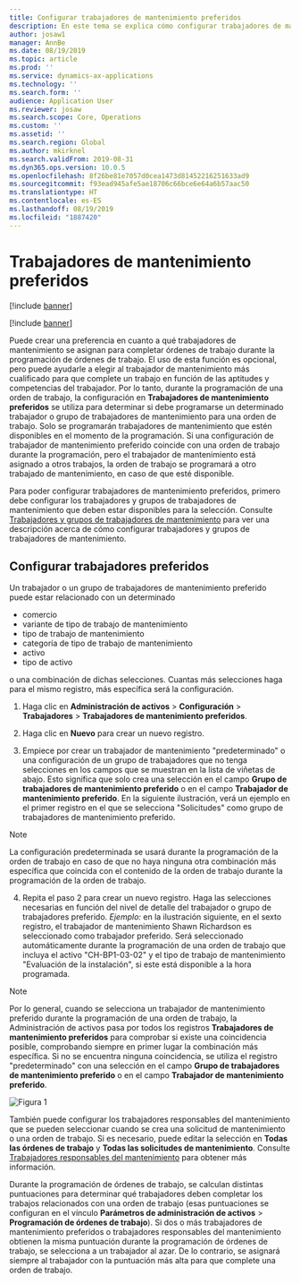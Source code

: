 ```yaml
---
title: Configurar trabajadores de mantenimiento preferidos
description: En este tema se explica cómo configurar trabajadores de mantenimiento preferidos en Administración de activos.
author: josaw1
manager: AnnBe
ms.date: 08/19/2019
ms.topic: article
ms.prod: ''
ms.service: dynamics-ax-applications
ms.technology: ''
ms.search.form: ''
audience: Application User
ms.reviewer: josaw
ms.search.scope: Core, Operations
ms.custom: ''
ms.assetid: ''
ms.search.region: Global
ms.author: mkirknel
ms.search.validFrom: 2019-08-31
ms.dyn365.ops.version: 10.0.5
ms.openlocfilehash: 8f26be81e7057d0cea1473d81452216251633ad9
ms.sourcegitcommit: f93ead945afe5ae18706c66bce6e64a6b57aac50
ms.translationtype: HT
ms.contentlocale: es-ES
ms.lasthandoff: 08/19/2019
ms.locfileid: "1887420"
---
```

# <a name="preferred-maintenance-workers"></a>Trabajadores de mantenimiento preferidos

[!include [banner](../../includes/banner.md)]

[!include [banner](../../includes/preview-banner.md)]

Puede crear una preferencia en cuanto a qué trabajadores de mantenimiento se asignan para completar órdenes de trabajo durante la programación de órdenes de trabajo. El uso de esta función es opcional, pero puede ayudarle a elegir al trabajador de mantenimiento más cualificado para que complete un trabajo en función de las aptitudes y competencias del trabajador. Por lo tanto, durante la programación de una orden de trabajo, la configuración en **Trabajadores de mantenimiento preferidos** se utiliza para determinar si debe programarse un determinado trabajador o grupo de trabajadores de mantenimiento para una orden de trabajo. Solo se programarán trabajadores de mantenimiento que estén disponibles en el momento de la programación. Si una configuración de trabajador de mantenimiento preferido coincide con una orden de trabajo durante la programación, pero el trabajador de mantenimiento está asignado a otros trabajos, la orden de trabajo se programará a otro trabajado de mantenimiento, en caso de que esté disponible.

Para poder configurar trabajadores de mantenimiento preferidos, primero debe configurar los trabajadores y grupos de trabajadores de mantenimiento que deben estar disponibles para la selección. Consulte [Trabajadores y grupos de trabajadores de mantenimiento](../setup-for-objects/workers-and-worker-groups.md) para ver una descripción acerca de cómo configurar trabajadores y grupos de trabajadores de mantenimiento.

## <a name="set-up-preferred-workers"></a>Configurar trabajadores preferidos

Un trabajador o un grupo de trabajadores de mantenimiento preferido puede estar relacionado con un determinado

- comercio  
- variante de tipo de trabajo de mantenimiento  
- tipo de trabajo de mantenimiento  
- categoría de tipo de trabajo de mantenimiento  
- activo  
- tipo de activo  

o una combinación de dichas selecciones. Cuantas más selecciones haga para el mismo registro, más específica será la configuración.

1. Haga clic en **Administración de activos** > **Configuración** > **Trabajadores** > **Trabajadores de mantenimiento preferidos**.

2. Haga clic en **Nuevo** para crear un nuevo registro.

3. Empiece por crear un trabajador de mantenimiento "predeterminado" o una configuración de un grupo de trabajadores que no tenga selecciones en los campos que se muestran en la lista de viñetas de abajo. Esto significa que solo crea una selección en el campo **Grupo de trabajadores de mantenimiento preferido** o en el campo **Trabajador de mantenimiento preferido**. En la siguiente ilustración, verá un ejemplo en el primer registro en el que se selecciona "Solicitudes" como grupo de trabajadores de mantenimiento preferido.

>[!NOTE]
>La configuración predeterminada se usará durante la programación de la orden de trabajo en caso de que no haya ninguna otra combinación más específica que coincida con el contenido de la orden de trabajo durante la programación de la orden de trabajo.

4. Repita el paso 2 para crear un nuevo registro. Haga las selecciones necesarias en función del nivel de detalle del trabajador o grupo de trabajadores preferido. *Ejemplo:* en la ilustración siguiente, en el sexto registro, el trabajador de mantenimiento Shawn Richardson es seleccionado como trabajador preferido. Será seleccionado automáticamente durante la programación de una orden de trabajo que incluya el activo "CH-BP1-03-02" y el tipo de trabajo de mantenimiento "Evaluación de la instalación", si este está disponible a la hora programada.

>[!NOTE]
>Por lo general, cuando se selecciona un trabajador de mantenimiento preferido durante la programación de una orden de trabajo, la Administración de activos pasa por todos los registros **Trabajadores de mantenimiento preferidos** para comprobar si existe una coincidencia posible, comprobando siempre en primer lugar la combinación más específica. Si no se encuentra ninguna coincidencia, se utiliza el registro "predeterminado" con una selección en el campo **Grupo de trabajadores de mantenimiento preferido** o en el campo **Trabajador de mantenimiento preferido**.


![Figura 1](media/02-work-order-scheduling.png)

También puede configurar los trabajadores responsables del mantenimiento que se pueden seleccionar cuando se crea una solicitud de mantenimiento o una orden de trabajo. Si es necesario, puede editar la selección en **Todas las órdenes de trabajo** y **Todas las solicitudes de mantenimiento**. Consulte [Trabajadores responsables del mantenimiento](../setup-for-maintenance-requests/responsible-workers.md) para obtener más información.

Durante la programación de órdenes de trabajo, se calculan distintas puntuaciones para determinar qué trabajadores deben completar los trabajos relacionados con una orden de trabajo (esas puntuaciones se configuran en el vínculo **Parámetros de administración de activos** > **Programación de órdenes de trabajo**). Si dos o más trabajadores de mantenimiento preferidos o trabajadores responsables del mantenimiento obtienen la misma puntuación durante la programación de órdenes de trabajo, se selecciona a un trabajador al azar. De lo contrario, se asignará siempre al trabajador con la puntuación más alta para que complete una orden de trabajo.

